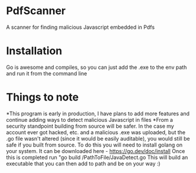# PdfScanner
A scanner for finding malicious Javascript embedded in Pdfs  

# Installation
Go is awesome and compiles, so you can just add the .exe to the env path and run it from the command line

# Things to note
*This program is early in production, I have plans to add more features and continue adding ways to detect malicious Javascript in files
*From a security standpoint building from source will be safer. In the case my account ever got hacked, etc. and a malicious .exe was uploaded, but the .go file wasn't altered (since it would be easily auditable), you would still be safe if you built from source. To do this you will need to install golang on your system. It can be downloaded here - https://go.dev/doc/install
Once this is completed run "go build /PathToFile/JavaDetect.go 
This will build an executable that you can then add to path and be on your way :)
